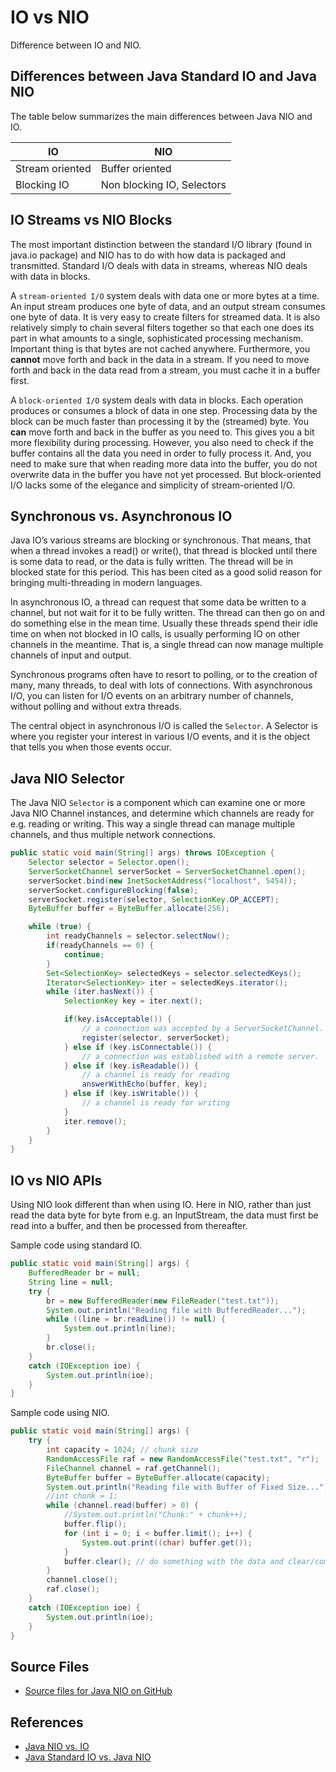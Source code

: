 # IO vs NIO

Difference between IO and NIO.

## Differences between Java Standard IO and Java NIO

The table below summarizes the main differences between Java NIO and IO.

| IO              | NIO                       |
|-----------------|---------------------------|
| Stream oriented | Buffer oriented           |
| Blocking IO     | Non blocking IO, Selectors |

## IO Streams vs NIO Blocks

The most important distinction between the standard I/O library (found in java.io package) and NIO has to do with how data is packaged and transmitted. Standard I/O deals with data in streams, whereas NIO deals with data in blocks.

A `stream-oriented I/O` system deals with data one or more bytes at a time. An input stream produces one byte of data, and an output stream consumes one byte of data. It is very easy to create filters for streamed data. It is also relatively simply to chain several filters together so that each one does its part in what amounts to a single, sophisticated processing mechanism. Important thing is that bytes are not cached anywhere. Furthermore, you **cannot** move forth and back in the data in a stream. If you need to move forth and back in the data read from a stream, you must cache it in a buffer first.

A `block-oriented I/O` system deals with data in blocks. Each operation produces or consumes a block of data in one step. Processing data by the block can be much faster than processing it by the (streamed) byte. You **can** move forth and back in the buffer as you need to. This gives you a bit more flexibility during processing. However, you also need to check if the buffer contains all the data you need in order to fully process it. And, you need to make sure that when reading more data into the buffer, you do not overwrite data in the buffer you have not yet processed. But block-oriented I/O lacks some of the elegance and simplicity of stream-oriented I/O.

## Synchronous vs. Asynchronous IO

Java IO’s various streams are blocking or synchronous. That means, that when a thread invokes a read() or write(), that thread is blocked until there is some data to read, or the data is fully written. The thread will be in blocked state for this period. This has been cited as a good solid reason for bringing multi-threading in modern languages.

In asynchronous IO, a thread can request that some data be written to a channel, but not wait for it to be fully written. The thread can then go on and do something else in the mean time. Usually these threads spend their idle time on when not blocked in IO calls, is usually performing IO on other channels in the meantime. That is, a single thread can now manage multiple channels of input and output.

Synchronous programs often have to resort to polling, or to the creation of many, many threads, to deal with lots of connections. With asynchronous I/O, you can listen for I/O events on an arbitrary number of channels, without polling and without extra threads.

The central object in asynchronous I/O is called the `Selector`. A Selector is where you register your interest in various I/O events, and it is the object that tells you when those events occur.

## Java NIO Selector

The Java NIO `Selector` is a component which can examine one or more Java NIO Channel instances, and determine which channels are ready for e.g. reading or writing. This way a single thread can manage multiple channels, and thus multiple network connections.

```java
public static void main(String[] args) throws IOException {
    Selector selector = Selector.open();
    ServerSocketChannel serverSocket = ServerSocketChannel.open();
    serverSocket.bind(new InetSocketAddress("localhost", 5454));
    serverSocket.configureBlocking(false);
    serverSocket.register(selector, SelectionKey.OP_ACCEPT);
    ByteBuffer buffer = ByteBuffer.allocate(256);

    while (true) {
        int readyChannels = selector.selectNow();
        if(readyChannels == 0) {
            continue;
        }
        Set<SelectionKey> selectedKeys = selector.selectedKeys();
        Iterator<SelectionKey> iter = selectedKeys.iterator();
        while (iter.hasNext()) {
            SelectionKey key = iter.next();

            if(key.isAcceptable()) {
                // a connection was accepted by a ServerSocketChannel.
                register(selector, serverSocket);
            } else if (key.isConnectable()) {
                // a connection was established with a remote server.
            } else if (key.isReadable()) {
                // a channel is ready for reading
                answerWithEcho(buffer, key);
            } else if (key.isWritable()) {
                // a channel is ready for writing
            }
            iter.remove();
        }
    }
}
```

## IO vs NIO APIs

Using NIO look different than when using IO. Here in NIO, rather than just read the data byte for byte from e.g. an InputStream, the data must first be read into a buffer, and then be processed from thereafter.

Sample code using standard IO.

```java
public static void main(String[] args) {
    BufferedReader br = null;
    String line = null;
    try {
        br = new BufferedReader(new FileReader("test.txt"));
        System.out.println("Reading file with BufferedReader...");
        while ((line = br.readLine()) != null) {
            System.out.println(line);
        }
        br.close();
    }
    catch (IOException ioe) {
        System.out.println(ioe);
    }
}
```

Sample code using NIO.

```java
public static void main(String[] args) {
    try {
        int capacity = 1024; // chunk size
        RandomAccessFile raf = new RandomAccessFile("test.txt", "r");
        FileChannel channel = raf.getChannel();
        ByteBuffer buffer = ByteBuffer.allocate(capacity);
        System.out.println("Reading file with Buffer of Fixed Size...");
        //int chunk = 1;
        while (channel.read(buffer) > 0) {
            //System.out.println("Chunk:" + chunk++);
            buffer.flip();
            for (int i = 0; i < buffer.limit(); i++) {
                System.out.print((char) buffer.get());
            }
            buffer.clear(); // do something with the data and clear/compact it.
        }
        channel.close();
        raf.close();
    }
    catch (IOException ioe) {
        System.out.println(ioe);
    }
}
```

## Source Files

* [Source files for Java NIO on GitHub](https://github.com/jojozhuang/java-programming/tree/master/java-core-nio)

## References

* [Java NIO vs. IO](http://tutorials.jenkov.com/java-nio/nio-vs-io.html)
* [Java Standard IO vs. Java NIO](https://howtodoinjava.com/java/io/difference-between-standard-io-and-nio/)
